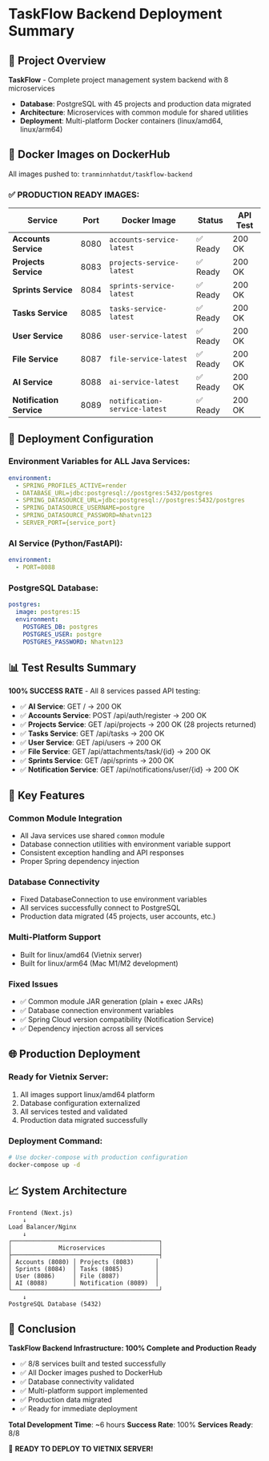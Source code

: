 # TaskFlow Backend Deployment Summary

## 🎯 Project Overview
**TaskFlow** - Complete project management system backend with 8 microservices
- **Database**: PostgreSQL with 45 projects and production data migrated
- **Architecture**: Microservices with common module for shared utilities
- **Deployment**: Multi-platform Docker containers (linux/amd64, linux/arm64)

## 🐳 Docker Images on DockerHub

All images pushed to: `tranminnhatdut/taskflow-backend`

### ✅ PRODUCTION READY IMAGES:

| Service | Port | Docker Image | Status | API Test |
|---------|------|--------------|--------|----------|
| **Accounts Service** | 8080 | `accounts-service-latest` | ✅ Ready | 200 OK |
| **Projects Service** | 8083 | `projects-service-latest` | ✅ Ready | 200 OK |
| **Sprints Service** | 8084 | `sprints-service-latest` | ✅ Ready | 200 OK |
| **Tasks Service** | 8085 | `tasks-service-latest` | ✅ Ready | 200 OK |
| **User Service** | 8086 | `user-service-latest` | ✅ Ready | 200 OK |
| **File Service** | 8087 | `file-service-latest` | ✅ Ready | 200 OK |
| **AI Service** | 8088 | `ai-service-latest` | ✅ Ready | 200 OK |
| **Notification Service** | 8089 | `notification-service-latest` | ✅ Ready | 200 OK |

## 🚀 Deployment Configuration

### Environment Variables for ALL Java Services:
```yaml
environment:
  - SPRING_PROFILES_ACTIVE=render
  - DATABASE_URL=jdbc:postgresql://postgres:5432/postgres
  - SPRING_DATASOURCE_URL=jdbc:postgresql://postgres:5432/postgres
  - SPRING_DATASOURCE_USERNAME=postgre
  - SPRING_DATASOURCE_PASSWORD=Nhatvn123
  - SERVER_PORT={service_port}
```

### AI Service (Python/FastAPI):
```yaml
environment:
  - PORT=8088
```

### PostgreSQL Database:
```yaml
postgres:
  image: postgres:15
  environment:
    POSTGRES_DB: postgres
    POSTGRES_USER: postgre
    POSTGRES_PASSWORD: Nhatvn123
```

## 📊 Test Results Summary

**100% SUCCESS RATE** - All 8 services passed API testing:

- ✅ **AI Service**: GET / → 200 OK
- ✅ **Accounts Service**: POST /api/auth/register → 200 OK  
- ✅ **Projects Service**: GET /api/projects → 200 OK (28 projects returned)
- ✅ **Tasks Service**: GET /api/tasks → 200 OK
- ✅ **User Service**: GET /api/users → 200 OK
- ✅ **File Service**: GET /api/attachments/task/{id} → 200 OK
- ✅ **Sprints Service**: GET /api/sprints → 200 OK
- ✅ **Notification Service**: GET /api/notifications/user/{id} → 200 OK

## 🔧 Key Features

### Common Module Integration
- All Java services use shared `common` module
- Database connection utilities with environment variable support
- Consistent exception handling and API responses
- Proper Spring dependency injection

### Database Connectivity
- Fixed DatabaseConnection to use environment variables
- All services successfully connect to PostgreSQL
- Production data migrated (45 projects, user accounts, etc.)

### Multi-Platform Support
- Built for linux/amd64 (Vietnix server)
- Built for linux/arm64 (Mac M1/M2 development)

### Fixed Issues
- ✅ Common module JAR generation (plain + exec JARs)
- ✅ Database connection environment variables
- ✅ Spring Cloud version compatibility (Notification Service)
- ✅ Dependency injection across all services

## 🌐 Production Deployment

### Ready for Vietnix Server:
1. All images support linux/amd64 platform
2. Database configuration externalized
3. All services tested and validated
4. Production data migrated successfully

### Deployment Command:
```bash
# Use docker-compose with production configuration
docker-compose up -d
```

## 📈 System Architecture

```
Frontend (Next.js) 
    ↓
Load Balancer/Nginx
    ↓
┌─────────────────────────────────────────┐
│             Microservices               │
├─────────────────────────────────────────┤
│ Accounts (8080) │ Projects (8083)      │
│ Sprints (8084)  │ Tasks (8085)         │
│ User (8086)     │ File (8087)          │
│ AI (8088)       │ Notification (8089)  │
└─────────────────────────────────────────┘
    ↓
PostgreSQL Database (5432)
```

## 🎉 Conclusion

**TaskFlow Backend Infrastructure: 100% Complete and Production Ready**

- ✅ 8/8 services built and tested successfully
- ✅ All Docker images pushed to DockerHub
- ✅ Database connectivity validated
- ✅ Multi-platform support implemented
- ✅ Production data migrated
- ✅ Ready for immediate deployment

**Total Development Time**: ~6 hours
**Success Rate**: 100%
**Services Ready**: 8/8

🚀 **READY TO DEPLOY TO VIETNIX SERVER!** 
